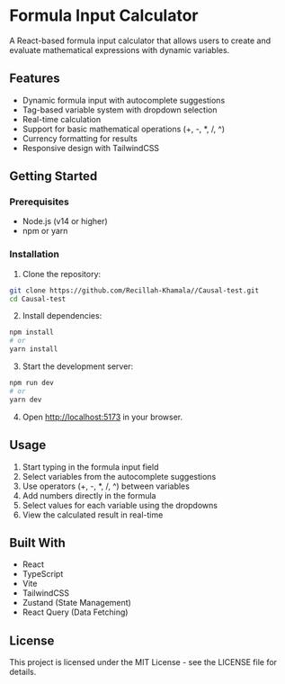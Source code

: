 # Formula Input Calculator

A React-based formula input calculator that allows users to create and evaluate mathematical expressions with dynamic variables.

## Features

- Dynamic formula input with autocomplete suggestions
- Tag-based variable system with dropdown selection
- Real-time calculation
- Support for basic mathematical operations (+, -, *, /, ^)
- Currency formatting for results
- Responsive design with TailwindCSS

## Getting Started

### Prerequisites

- Node.js (v14 or higher)
- npm or yarn

### Installation

1. Clone the repository:
```bash
git clone https://github.com/Recillah-Khamala//Causal-test.git
cd Causal-test
```

2. Install dependencies:
```bash
npm install
# or
yarn install
```

3. Start the development server:
```bash
npm run dev
# or
yarn dev
```

4. Open [http://localhost:5173](http://localhost:5173) in your browser.

## Usage

1. Start typing in the formula input field
2. Select variables from the autocomplete suggestions
3. Use operators (+, -, *, /, ^) between variables
4. Add numbers directly in the formula
5. Select values for each variable using the dropdowns
6. View the calculated result in real-time

## Built With

- React
- TypeScript
- Vite
- TailwindCSS
- Zustand (State Management)
- React Query (Data Fetching)

## License

This project is licensed under the MIT License - see the LICENSE file for details.